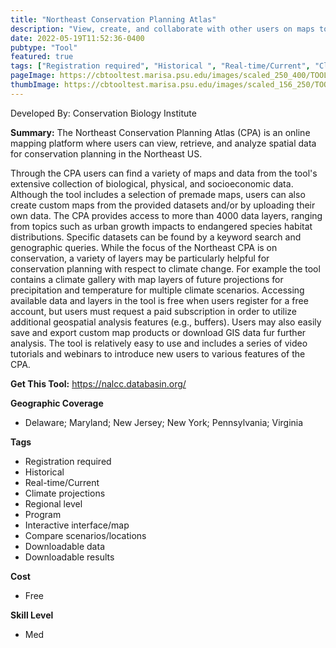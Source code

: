 ```yaml
---
title: "Northeast Conservation Planning Atlas"
description: "View, create, and collaborate with other users on maps to visualize biological, physical, and socio-economic information about the Northeast."
date: 2022-05-19T11:52:36-0400
pubtype: "Tool"
featured: true
tags: ["Registration required", "Historical ", "Real-time/Current", "Climate projections", "Regional level", "Program", "Interactive interface/map", "Compare scenarios/locations", "Downloadable data", "Downloadable results"]
pageImage: https://cbtooltest.marisa.psu.edu/images/scaled_250_400/TOOLID_43.0_ScreenCapture-1.png
thumbImage: https://cbtooltest.marisa.psu.edu/images/scaled_156_250/TOOLID_43.0_ScreenCapture-1.png
---
```

Developed By: Conservation Biology Institute

**Summary:** The Northeast Conservation Planning Atlas (CPA) is an online mapping platform where users can view, retrieve, and analyze spatial data for conservation planning in the Northeast US. 

Through the CPA users can find a variety of  maps and data from the tool's extensive collection of biological, physical, and socioeconomic data. Although the tool includes a selection of premade maps, users can also create custom maps from the provided datasets and/or by uploading their own data. The CPA provides access to more than 4000 data layers, ranging from topics such as urban growth impacts to endangered species habitat distributions. Specific datasets can be found by a keyword search and genographic queries. While the focus of the Northeast CPA is on conservation, a variety of layers may be particularly helpful for conservation planning with respect to climate change. For example the tool contains a climate gallery with map layers of future projections for precipitation and temperature for multiple climate scenarios. Accessing available data and layers in the tool is free when users register for a free account, but users must request a paid subscription in order to utilize additional geospatial analysis features (e.g., buffers). Users may also easily save and export custom map products or download GIS data fur further analysis. The tool is relatively easy to use and includes a series of video tutorials and webinars to introduce new users to various features of the CPA. 

__**Get This Tool:**__ https://nalcc.databasin.org/

__**Geographic Coverage**__
- Delaware; Maryland; New Jersey; New York; Pennsylvania; Virginia

__**Tags**__
-  Registration required
-  Historical 
-  Real-time/Current
-  Climate projections
-  Regional level
-  Program
-  Interactive interface/map
-  Compare scenarios/locations
-  Downloadable data
-  Downloadable results

__**Cost**__
- Free

__**Skill Level**__
- Med
